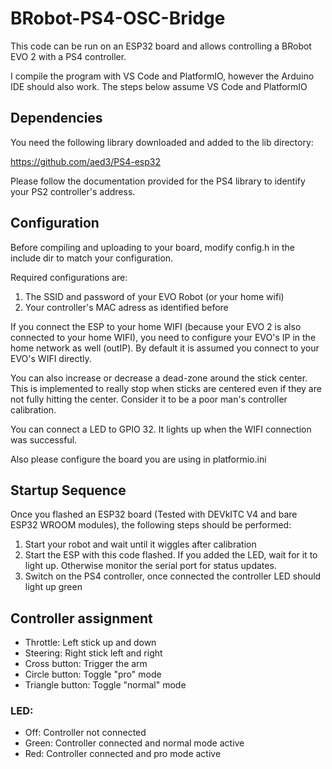 # BRobot-PS4-OSC-Bridge
This code can be run on an ESP32 board and allows controlling a BRobot EVO 2 with a PS4 controller. 

I compile the program with VS Code and PlatformIO, however the Arduino IDE should also work. The steps below assume VS Code and PlatformIO

## Dependencies

You need the following library downloaded and added to the lib directory:

https://github.com/aed3/PS4-esp32

Please follow the documentation provided for the PS4 library to identify your PS2 controller's address. 

## Configuration
Before compiling and uploading to your board, modify config.h in the include dir to match your configuration. 

Required configurations are:
1. The SSID and password of your EVO Robot (or your home wifi) 
2. Your controller's MAC adress as identified before

If you connect the ESP to your home WIFI (because your EVO 2 is also connected to your home WIFI), you need to configure your EVO's IP in the home network as well (outIP). By default it is assumed you connect to your EVO's WIFI directly. 

You can also increase or decrease a dead-zone around the stick center. This is implemented to really stop when sticks are centered even if they are not fully hitting the center. Consider it to be a poor man's controller calibration. 

You can connect a LED to GPIO 32. It lights up when the WIFI connection was successful. 

Also please configure the board you are using in platformio.ini

## Startup Sequence
Once you flashed an ESP32 board (Tested with DEVkITC V4 and bare ESP32 WROOM modules), the following steps should be performed:

1. Start your robot and wait until it wiggles after calibration
2. Start the ESP with this code flashed. If you added the LED, wait for it to light up. Otherwise monitor the serial port for status updates. 
3. Switch on the PS4 controller, once connected the controller LED should light up green

## Controller assignment
- Throttle: Left stick up and down
- Steering: Right stick left and right
- Cross button: Trigger the arm
- Circle button: Toggle "pro" mode
- Triangle button: Toggle "normal" mode

### LED:
- Off: Controller not connected
- Green: Controller connected and normal mode active
- Red: Controller connected and pro mode active


